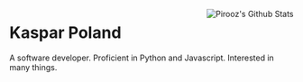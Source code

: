 <img align='right' src="https://github-readme-stats.vercel.app/api?username=kaspar-p&theme=algolia&show_icons=true" alt="Pirooz's Github Stats"></img>

# Kaspar Poland

A software developer. Proficient in Python and Javascript. Interested in many things.
